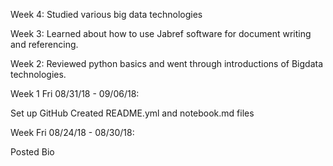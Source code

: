 
Week 4:
Studied various big data technologies

Week 3:
Learned about how to use Jabref software for document writing and referencing.

Week 2:
Reviewed python basics and went through introductions of Bigdata technologies.

Week 1 Fri 08/31/18 - 09/06/18:

Set up GitHub
Created README.yml and notebook.md files


Week Fri 08/24/18 - 08/30/18:

Posted Bio
